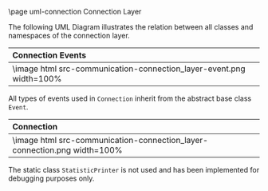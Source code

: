 \page uml-connection Connection Layer

The following UML Diagram illustrates the relation between all classes and namespaces of the connection layer.

| Connection Events |
| :---- |
| \image html src-communication-connection_layer-event.png  width=100% |

All types of events used in `Connection` inherit from the abstract base class `Event`.

| Connection |
| :---- |
| \image html src-communication-connection_layer-connection.png  width=100% |

The static class `StatisticPrinter` is not used and has been implemented for debugging purposes only.
